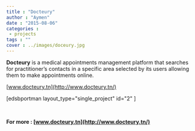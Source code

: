 ```yaml
---
title : "Docteury"
author : "Aymen"
date : "2015-08-06"
categories : 
 - projects
tags : ""
cover : ../images/doceury.jpg
---
```


**Docteury** is a medical appointments management platform that searches for practitioner’s contacts in a specific area selected by its users allowing them to make appointments online.

[www.docteury.tn](http://www.docteury.tn/)

\[edsbportman layout\_type="single\_project" id="2" \]

 

**For more : [www.docteury.tn](http://www.docteury.tn/)**
